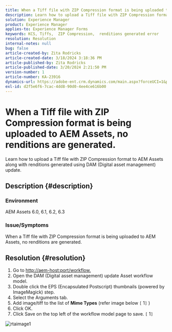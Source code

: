 ```yaml
---
title: When a Tiff file with ZIP Compression format is being uploaded to AEM Assets, no renditions are generated.
description: Learn how to upload a Tiff file with ZIP Compression format to AEM Assets along with renditions generated.
solution: Experience Manager
product: Experience Manager
applies-to: Experience Manager Forms
keywords: KCS, Tiffs,  ZIP Compression,  renditions generated error
resolution: Resolution
internal-notes: null
bug: false
article-created-by: Zita Rodricks
article-created-date: 3/18/2024 3:18:36 PM
article-published-by: Zita Rodricks
article-published-date: 3/20/2024 2:21:50 PM
version-number: 1
article-number: KA-23916
dynamics-url: https://adobe-ent.crm.dynamics.com/main.aspx?forceUCI=1&pagetype=entityrecord&etn=knowledgearticle&id=9b0508c6-3ae5-ee11-904d-6045bd006079
exl-id: d2f5e6f6-7cac-4dd8-90d0-4ee4ce616b00
---
```

# When a Tiff file with ZIP Compression format is being uploaded to AEM Assets, no renditions are generated.


Learn how to upload a Tiff file with ZIP Compression format to AEM Assets along with renditions generated using DAM (Digital asset management) update.

## Description {#description}


### Environment

AEM Assets 6.0, 6.1, 6.2, 6.3

### Issue/Symptoms

When a Tiff file with ZIP Compression format is being uploaded to AEM Assets, no renditions are generated.


## Resolution {#resolution}


1. Go to [http://aem-host:port/workflow.](http://aem-host:port/workflow.)
2. Open the DAM (Digital asset management) update Asset workflow model.
3. Double click the EPS (Encapsulated Postscript) thumbnails (powered by ImageMagick) step.
4. Select the Arguments tab.
5. Add image/tiff to the list of <b>Mime Types</b> (refer image below `[` 1`]` )
6. Click OK.
7. Click Save on the top left of the workflow model page to save. `[` 1`]`


![rtaimage1](https://helpx.adobe.com/content/dam/help/en/experience-manager/kb/Tiffs-with-ZIP-Compression-do-not-get-renditions-generated-AEM-Assets/jcr%3acontent/main-pars/procedure/proc_par/step_4/step_par/image/rtaimage1.png)
